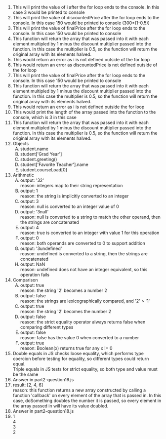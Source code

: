 <ol>
<li> This will print the value of i after the for loop ends to the console. In this case 3 would be printed to console
<li> This will print the value of discountedPrice after the for loop ends to the console. In this case 150 would be printed to console (300*(1-0.5))
<li> This will print the value of finalPrice after the for loop ends to the console. In this case 150 would be printed to console
<li> This function will return the array that was passed into it with each element multipled by 1 minus the discount multiplier passed into the function. In this case the multiplier is 0.5, so the function will return the original array with its elements halved.
<li> This would return an error as i is not defined outside of the for loop
<li> This would return an error as discountedPrice is not defined outside of the for loop
<li> This will print the value of finalPrice after the for loop ends to the console. In this case 150 would be printed to console
<li> This function will return the array that was passed into it with each element multipled by 1 minus the discount multiplier passed into the function. In this case the multiplier is 0.5, so the function will return the original array with its elements halved.
<li> This would return an error as i is not defined outside the for loop
<li> This would print the length of the array passed into the function to the console, which is 3 in this case
<li> This function will return the array that was passed into it with each element multipled by 1 minus the discount multiplier passed into the function. In this case the multiplier is 0.5, so the function will return the original array with its elements halved.
<li> Objects
<ol type="A">
    <li> student.name
    <li> student['Grad Year']
    <li> student.greeting()
    <li> student['Favorite Teacher'].name
    <li> student.courseLoad[0]
</ol>
<li> Arithmetic
<ol type="A">
    <li> output: '32' <br> reason: integers map to their string representation
    <li> output: 1 <br> reason: the string is implicitly converted to an integer
    <li> output: 3 <br> reason: null is converted to an integer value of 0
    <li> output: '3null' <br> reason: null is converted to a string to match the other operand, then the strings are concatenated
    <li> output: 4 <br> reason: true is converted to an integer with value 1 for this operation
    <li> output: 0 <br> reason: both operands are converted to 0 to support addition
    <li> output: '3undefined' <br> reason: undefined is converted to a string, then the strings are concatenated
    <li> output: NaN <br> reason: undefined does not have an integer equivalent, so this operation fails
</ol> 
<li> Comparison
<ol type="A">
    <li> output: true <br> reason: the string '2' becomes a number 2
    <li> output: false <br> reason: the strings are lexicographically compared, and '2' > '1'
    <li> output: true <br> reason: the string '2' becomes the number 2
    <li> output: false <br> reason: the strict equality operator always returns false when comparing different types
    <li> output: false <br> reason: false has the value 0 when converted to a number
    <li> output: true <br> reason: Boolean(x) returns true for any x != 0
</ol>
<li> Double equals in JS checks loose equality, which performs type coercion before testing for equality, so different types could return equal. <br> Triple equals in JS tests for strict equality, so both type and value must be the same
<li> Answer in part2-question16.js
<li> result: [2, 4, 6] <br> reason: this function returns a new array constructed by calling a function 'callback' on every element of the array that is passed in. In this case, doSomething doubles the number it is passed, so every element in the array passed in will have its value doubled.
<li> Answer in part2-question18.js
<li> 1 <br> 4 <br> 3 <br> 2
</ol>